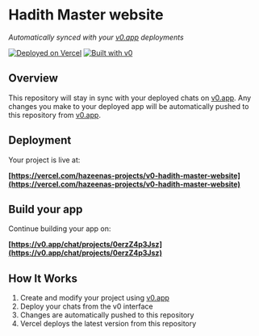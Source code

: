 # Hadith Master website

*Automatically synced with your [v0.app](https://v0.app) deployments*

[![Deployed on Vercel](https://img.shields.io/badge/Deployed%20on-Vercel-black?style=for-the-badge&logo=vercel)](https://vercel.com/hazeenas-projects/v0-hadith-master-website)
[![Built with v0](https://img.shields.io/badge/Built%20with-v0.app-black?style=for-the-badge)](https://v0.app/chat/projects/0erzZ4p3Jsz)

## Overview

This repository will stay in sync with your deployed chats on [v0.app](https://v0.app).
Any changes you make to your deployed app will be automatically pushed to this repository from [v0.app](https://v0.app).

## Deployment

Your project is live at:

**[https://vercel.com/hazeenas-projects/v0-hadith-master-website](https://vercel.com/hazeenas-projects/v0-hadith-master-website)**

## Build your app

Continue building your app on:

**[https://v0.app/chat/projects/0erzZ4p3Jsz](https://v0.app/chat/projects/0erzZ4p3Jsz)**

## How It Works

1. Create and modify your project using [v0.app](https://v0.app)
2. Deploy your chats from the v0 interface
3. Changes are automatically pushed to this repository
4. Vercel deploys the latest version from this repository